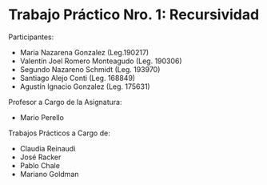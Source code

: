# Trabajo Práctico Nro. 1: Recursividad

Participantes:
  - Maria Nazarena Gonzalez (Leg.190217)
  - Valentín Joel Romero Monteagudo (Leg. 190306)
  - Segundo Nazareno Schmidt (Leg. 193970)
  - Santiago Alejo Conti (Leg. 168849)
  - Agustín Ignacio Gonzalez (Leg. 175631)

Profesor a Cargo de la Asignatura: 
  - Mario Perello

Trabajos Prácticos a Cargo de:
  - Claudia Reinaudi
  - José Racker 
  - Pablo Chale 
  - Mariano Goldman
